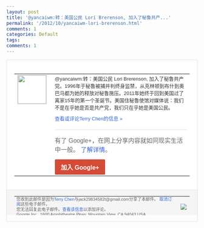 ```yaml
---
layout: post
title: '@yancaiwm:转：美国公民 Lori Brerenson, 加入了秘鲁共产...'
permalink: '/2012/10/yancaiwm-lori-brerenson.html'
comments: 1
categories: Default
tags: 
comments: 1
---
```

<div style="border:solid 1px #dfdfdf;color:#686868;font:13px Arial"><div style="background-color:#fff;padding:20px;"><table cellpadding="0" cellspacing="0"><tr><td style="padding-right:15px;vertical-align:top"><a href="https://plus.google.com/_/notifications/emlink?emrecipient=110200756825219614165&amp;emid=CICv5vixnLMCFSmXTAodxjMAAA&amp;path=%2F108643996575278738906&amp;dt=1351175758258&amp;uob=8"><img height="75" src="https://lh3.googleusercontent.com/-KKRGTyJ5Bl0/AAAAAAAAAAI/AAAAAAAAEEY/jllxqER5dCk/s75-c-k-a/photo.jpg" style="border:solid 1px #cccccc;" width="75"/></a></td><td style="width:578px;color:#333;font:13px Arial;vertical-align:top"><div style="padding-bottom:10px">@yancaiwm:转：美国公民 Lori Brerenson, 加入了秘鲁共产党。1996年于秘鲁被捕并<wbr/>判终身监禁，从克林顿到布什到奥巴马都为她<wbr/>的释放对秘鲁施压。2011年她终于回到美<wbr/>国过了离家15年的第一个圣诞节。美国住秘<wbr/>鲁使馆对媒体说：我们不是在乎她是否是共产<wbr/>党，我们只在乎她是美国公民。</div><a href="https://plus.google.com/_/notifications/emlink?emrecipient=110200756825219614165&amp;emid=CICv5vixnLMCFSmXTAodxjMAAA&amp;path=%2F108643996575278738906%2Fposts%2FBRa4w3w1knk%3Fgpinv%3DAMIXal-MBsZx5QGU1t38FHnVWhOsuZZ0GLxG9044g7HIPHEKzkMT4DzsnwGtKYXBe_hab54md_6bivlZbt4RW_RQgc1z1fInzPUlUcT-hyqgHJW3ZRwThDQ&amp;dt=1351175758258&amp;uob=8" style="color:#3366CC;text-decoration:none">查看或评论Terry Chen的信息 »</a><div style="margin-top:20px;border-top:solid 1px #dfdfdf"><div style="padding:15px 0;color:#686868;font:16px Arial">有了 Google+，在网上分享内容就如同现实生活中一般。 <a href="http://www.google.com/+/learnmore/" style="color:#3366CC;text-decoration:none">了解详情</a>。</div><a href="https://plus.google.com/_/notifications/emlink?emrecipient=110200756825219614165&amp;emid=CICv5vixnLMCFSmXTAodxjMAAA&amp;path=%2F%3Fgpinv%3DAMIXal-MBsZx5QGU1t38FHnVWhOsuZZ0GLxG9044g7HIPHEKzkMT4DzsnwGtKYXBe_hab54md_6bivlZbt4RW_RQgc1z1fInzPUlUcT-hyqgHJW3ZRwThDQ&amp;dt=1351175758258&amp;uob=8" style="display:inline-block;padding:7px 15px;background-color:#d44b38; color:#fff;font-size:16px; font-weight:bold;border-radius:2px;-webkit-border-radius:2px; -moz-border-radius:2px;border:solid 1px #c43b28; white-space:nowrap;text-decoration:none">加入 Google+</a></div></td></tr></table></div><div style="border-top:solid 1px #dfdfdf;padding:0 20px; background-color:#f5f5f5"><table cellpadding="0" cellspacing="0" style="height:50px"><tbody><tr><td style="vertical-align:middle;width:100%; color:#636363;font:11px Arial; line-height:120%">您收到此邮件是因为<a href="https://plus.google.com/_/notifications/emlink?emrecipient=110200756825219614165&amp;emid=CICv5vixnLMCFSmXTAodxjMAAA&amp;path=%2F108643996575278738906%3Fgpinv%3DAMIXal-MBsZx5QGU1t38FHnVWhOsuZZ0GLxG9044g7HIPHEKzkMT4DzsnwGtKYXBe_hab54md_6bivlZbt4RW_RQgc1z1fInzPUlUcT-hyqgHJW3ZRwThDQ&amp;dt=1351175758258&amp;uob=8" style="color:#3366CC;text-decoration:none">Terry Chen</a>与jack29834582t@gmail.com分享了本邮件。 <a href="https://plus.google.com/_/notifications/emlink?emrecipient=110200756825219614165&amp;emid=CICv5vixnLMCFSmXTAodxjMAAA&amp;path=%2F_%2Fnonplus%2Femailsettings%3Fgpinv%3DAMIXal-MBsZx5QGU1t38FHnVWhOsuZZ0GLxG9044g7HIPHEKzkMT4DzsnwGtKYXBe_hab54md_6bivlZbt4RW_RQgc1z1fInzPUlUcT-hyqgHJW3ZRwThDQ%26est%3DADH5u8WCJKimokMzWYOjGWTpf-Cym_eQSVQgyvUcf8WEozxg9jQQHGu9I3m6eaXuSeTslBAWEzBP_rqiD8MLCbXT4BXAaBLfziek3hzxe6rapYHSw3F_nfxhb7apgdo5keX1PltbcuzAmrcD5P9SQS_Ceam1jR7onA&amp;dt=1351175758258&amp;uob=8" style="color:#3366CC;text-decoration:none">取消订阅</a>这些电子邮件。<br/>您无法回复此电子邮件。<a href="https://plus.google.com/_/notifications/emlink?emrecipient=110200756825219614165&amp;emid=CICv5vixnLMCFSmXTAodxjMAAA&amp;path=%2F108643996575278738906%2Fposts%2FBRa4w3w1knk%3Fgpinv%3DAMIXal-MBsZx5QGU1t38FHnVWhOsuZZ0GLxG9044g7HIPHEKzkMT4DzsnwGtKYXBe_hab54md_6bivlZbt4RW_RQgc1z1fInzPUlUcT-hyqgHJW3ZRwThDQ&amp;dt=1351175758258&amp;uob=8" style="color:#3366CC;text-decoration:none">查看该信息</a>以添加评论。<br/>Google Inc., 1600 Amphitheatre Pkwy, Mountain View, CA 94043 USA<br/></td><td><img src="https://ssl.gstatic.com/s2/oz/images/notifications/logo/google-plus-6617a72bb36cc548861652780c9e6ff1.png"/></td></tr></tbody></table></div></div>